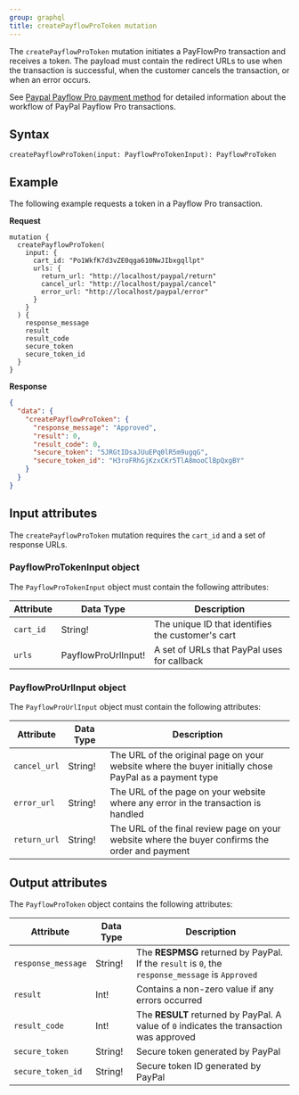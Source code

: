 ```yaml
---
group: graphql
title: createPayflowProToken mutation
---
```


The `createPayflowProToken` mutation initiates a PayFlowPro transaction and receives a token. The payload must contain the redirect URLs to use when the transaction is successful, when the customer cancels the transaction, or when an error occurs.

See [Paypal Payflow Pro payment method]({{page.baseurl}}/graphql/payment-methods/payflow-pro.html) for detailed information about the workflow of PayPal Payflow Pro transactions.

## Syntax

`createPayflowProToken(input: PayflowProTokenInput): PayflowProToken`

## Example

The following example requests a token in a Payflow Pro transaction.

**Request**

```text
mutation {
  createPayflowProToken(
    input: {
      cart_id: "Po1WkfK7d3vZE0qga610NwJIbxgqllpt"
      urls: {
        return_url: "http://localhost/paypal/return"
        cancel_url: "http://localhost/paypal/cancel"
        error_url: "http://localhost/paypal/error"
      }
    }
  ) {
    response_message
    result
    result_code
    secure_token
    secure_token_id
  }
}
```

**Response**

```json
{
  "data": {
    "createPayflowProToken": {
      "response_message": "Approved",
      "result": 0,
      "result_code": 0,
      "secure_token": "5JRGtIDsaJUuEPq0lR5m9ugqG",
      "secure_token_id": "H3roFRhGjKzxCKr5TlA8mooClBpQxgBY"
    }
  }
}
```

## Input attributes

The `createPayflowProToken` mutation requires the `cart_id` and a set of response URLs.

### PayflowProTokenInput object

The `PayflowProTokenInput` object must contain the following attributes:

Attribute |  Data Type | Description
--- | --- | ---
`cart_id` | String! | The unique ID that identifies the customer's cart
`urls` | PayflowProUrlInput! | A set of URLs that PayPal uses for callback

### PayflowProUrlInput object

The `PayflowProUrlInput` object must contain the following attributes:

Attribute |  Data Type | Description
--- | --- | ---
`cancel_url` | String! | The URL of the original page on your website where the buyer initially chose PayPal as  a payment type
`error_url` | String! | The URL of the page on your website where any error in the transaction is handled
`return_url` | String! | The URL of the final review page on your website where the buyer confirms the order and payment

## Output attributes

The `PayflowProToken` object contains the following attributes:

Attribute |  Data Type | Description
--- | --- | ---
`response_message` | String! | The **RESPMSG** returned by PayPal. If the `result` is `0`, the `response_message` is `Approved`
`result` | Int! | Contains a non-zero value if any errors occurred
`result_code` | Int! |  The **RESULT** returned by PayPal. A value of `0` indicates the transaction was approved
`secure_token` | String! | Secure token generated by PayPal
`secure_token_id` | String! | Secure token ID generated by PayPal
